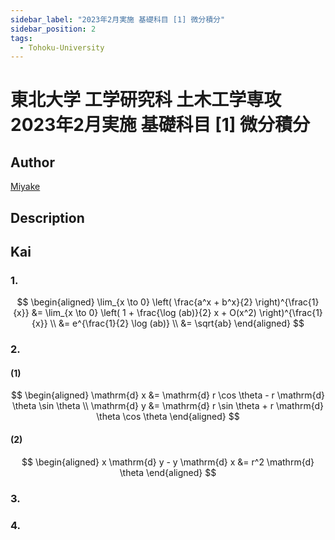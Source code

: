 ```yaml
---
sidebar_label: "2023年2月実施 基礎科目 [1] 微分積分"
sidebar_position: 2
tags:
  - Tohoku-University
---
```

# 東北大学 工学研究科 土木工学専攻 2023年2月実施 基礎科目 \[1\] 微分積分

## **Author**
[Miyake](https://miyake.github.io/exams/index.html)

## **Description**

## **Kai**
### 1.

$$
\begin{aligned}
\lim_{x \to 0} \left( \frac{a^x + b^x}{2} \right)^{\frac{1}{x}}
&= \lim_{x \to 0} \left( 1 + \frac{\log (ab)}{2} x + O(x^2) \right)^{\frac{1}{x}}
\\
&= e^{\frac{1}{2} \log (ab)}
\\
&= \sqrt{ab}
\end{aligned}
$$

### 2.
#### (1)

$$
\begin{aligned}
\mathrm{d} x &= \mathrm{d} r \cos \theta - r \mathrm{d} \theta \sin \theta
\\
\mathrm{d} y &= \mathrm{d} r \sin \theta + r \mathrm{d} \theta \cos \theta
\end{aligned}
$$

#### (2)

$$
\begin{aligned}
x \mathrm{d} y - y \mathrm{d} x &= r^2 \mathrm{d} \theta
\end{aligned}
$$

### 3.

### 4. 
